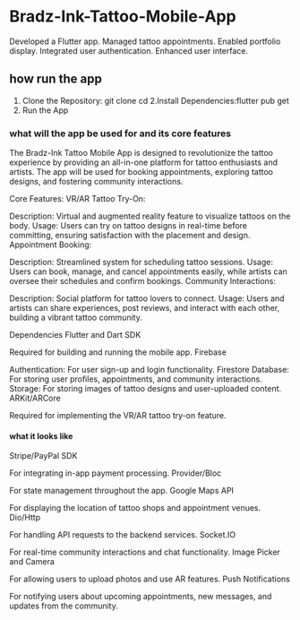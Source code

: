 # Bradz-Ink-Tattoo-Mobile-App
Developed a Flutter app. Managed tattoo appointments. Enabled portfolio display. Integrated user authentication. Enhanced user interface.

## how run the app
1. Clone the Repository: git clone <your-repository-url>
cd <your-repository-folder>
2.Install Dependencies:flutter pub get
3.  Run the App

### what will the app be used for and its core features
 The Bradz-Ink Tattoo Mobile App is designed to revolutionize the tattoo experience by 
 providing an all-in-one platform for tattoo enthusiasts and artists. The app will be used for 
 booking appointments, exploring tattoo designs, and fostering community interactions.

 Core Features:
VR/AR Tattoo Try-On:

Description: Virtual and augmented reality feature to visualize tattoos on the body.
Usage: Users can try on tattoo designs in real-time before committing, ensuring satisfaction  with the placement and design.
Appointment Booking:

Description: Streamlined system for scheduling tattoo sessions.
Usage: Users can book, manage, and cancel appointments easily, while artists can oversee their schedules and confirm bookings.
Community Interactions:

Description: Social platform for tattoo lovers to connect.
Usage: Users and artists can share experiences, post reviews, and interact with each other, building a vibrant tattoo community.


Dependencies
Flutter and Dart SDK

Required for building and running the mobile app.
Firebase

Authentication: For user sign-up and login functionality.
Firestore Database: For storing user profiles, appointments, and community interactions.
Storage: For storing images of tattoo designs and user-uploaded content.
ARKit/ARCore

Required for implementing the VR/AR tattoo try-on feature.

#### what it looks like
Stripe/PayPal SDK

For integrating in-app payment processing.
Provider/Bloc

For state management throughout the app.
Google Maps API

For displaying the location of tattoo shops and appointment venues.
Dio/Http

For handling API requests to the backend services.
Socket.IO

For real-time community interactions and chat functionality.
Image Picker and Camera

For allowing users to upload photos and use AR features.
Push Notifications

For notifying users about upcoming appointments, new messages, and updates from the community.






 

   
